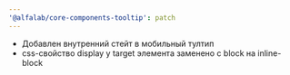 ```yaml
---
'@alfalab/core-components-tooltip': patch
---
```


- Добавлен внутренний стейт в мобильный тултип
- css-свойство display у target элемента заменено c block на inline-block
